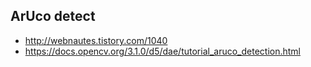 ## ArUco detect

- http://webnautes.tistory.com/1040
- https://docs.opencv.org/3.1.0/d5/dae/tutorial_aruco_detection.html
